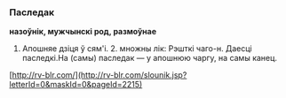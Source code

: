 ### Паследак
**назоўнік, мужчынскі род, размоўнае**

1. Апошняе дзіця ў сям'і. 2. множны лік: Рэшткі чаго-н. Даесці паследкі.На (самы) паследак — у апошнюю чаргу, на самы канец.

<a rel="author">[http://rv-blr.com/](http://rv-blr.com/slounik.jsp?letterId=0&maskId=0&pageId=2215)</a>
